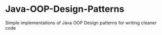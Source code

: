 # Java-OOP-Design-Patterns
Simple implementations of Java OOP Design patterns for writing cleaner code
